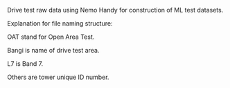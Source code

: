 Drive test raw data using Nemo Handy for construction of ML test datasets.

Explanation for file naming structure:

OAT stand for Open Area Test.

Bangi is name of drive test area.

L7 is Band 7.

Others are tower unique ID number.
